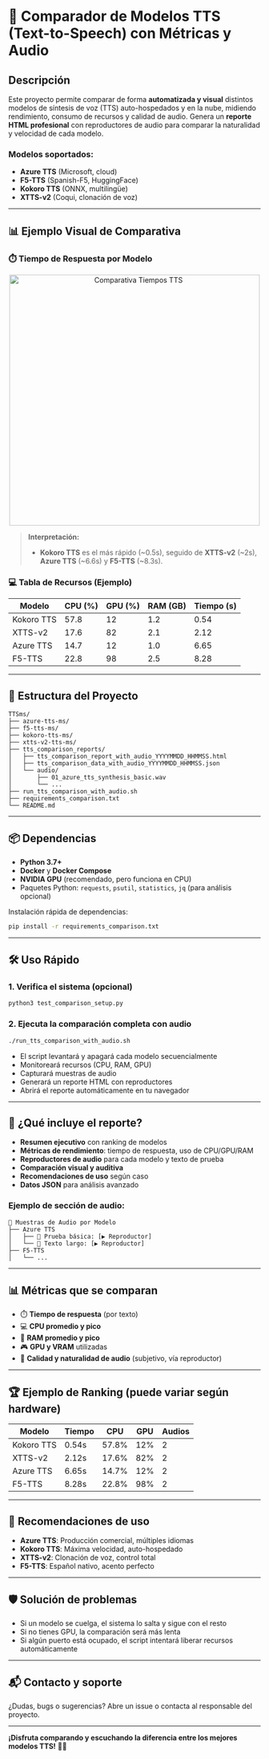# 🎤 Comparador de Modelos TTS (Text-to-Speech) con Métricas y Audio

## Descripción

Este proyecto permite comparar de forma **automatizada y visual** distintos modelos de síntesis de voz (TTS) auto-hospedados y en la nube, midiendo rendimiento, consumo de recursos y calidad de audio. Genera un **reporte HTML profesional** con reproductores de audio para comparar la naturalidad y velocidad de cada modelo.

### Modelos soportados:
- **Azure TTS** (Microsoft, cloud)
- **F5-TTS** (Spanish-F5, HuggingFace)
- **Kokoro TTS** (ONNX, multilingüe)
- **XTTS-v2** (Coqui, clonación de voz)

---

## 📊 Ejemplo Visual de Comparativa

### ⏱️ Tiempo de Respuesta por Modelo

<p align="center">
  <img src="https://quickchart.io/chart?c={type:'bar',data:{labels:['F5-TTS','Azure TTS','XTTS-v2','Kokoro TTS'],datasets:[{label:'Tiempo de respuesta (s)',data:[8.3,6.6,2.1,0.5],backgroundColor:['#3498db','#e67e22','#2ecc71','#9b59b6']}]} ,options:{scales:{yAxes:[{ticks:{beginAtZero:true}}]}}}" alt="Comparativa Tiempos TTS" width="500" />
</p>

> **Interpretación:**
> - **Kokoro TTS** es el más rápido (~0.5s), seguido de **XTTS-v2** (~2s), **Azure TTS** (~6.6s) y **F5-TTS** (~8.3s).

### 💻 Tabla de Recursos (Ejemplo)

| Modelo      | CPU (%) | GPU (%) | RAM (GB) | Tiempo (s) |
|-------------|---------|---------|----------|------------|
| Kokoro TTS  | 57.8    | 12      | 1.2      | 0.54       |
| XTTS-v2     | 17.6    | 82      | 2.1      | 2.12       |
| Azure TTS   | 14.7    | 12      | 1.0      | 6.65       |
| F5-TTS      | 22.8    | 98      | 2.5      | 8.28       |

---

## 🚀 Estructura del Proyecto

```
TTSms/
├── azure-tts-ms/
├── f5-tts-ms/
├── kokoro-tts-ms/
├── xtts-v2-tts-ms/
├── tts_comparison_reports/
│   ├── tts_comparison_report_with_audio_YYYYMMDD_HHMMSS.html
│   ├── tts_comparison_data_with_audio_YYYYMMDD_HHMMSS.json
│   └── audio/
│       ├── 01_azure_tts_synthesis_basic.wav
│       └── ...
├── run_tts_comparison_with_audio.sh
├── requirements_comparison.txt
└── README.md
```

---

## 📦 Dependencias

- **Python 3.7+**
- **Docker** y **Docker Compose**
- **NVIDIA GPU** (recomendado, pero funciona en CPU)
- Paquetes Python: `requests`, `psutil`, `statistics`, `jq` (para análisis opcional)

Instalación rápida de dependencias:
```bash
pip install -r requirements_comparison.txt
```

---

## 🛠️ Uso Rápido

### 1. Verifica el sistema (opcional)
```bash
python3 test_comparison_setup.py
```

### 2. Ejecuta la comparación completa con audio
```bash
./run_tts_comparison_with_audio.sh
```

- El script levantará y apagará cada modelo secuencialmente
- Monitoreará recursos (CPU, RAM, GPU)
- Capturará muestras de audio
- Generará un reporte HTML con reproductores
- Abrirá el reporte automáticamente en tu navegador

---

## 📄 ¿Qué incluye el reporte?

- **Resumen ejecutivo** con ranking de modelos
- **Métricas de rendimiento**: tiempo de respuesta, uso de CPU/GPU/RAM
- **Reproductores de audio** para cada modelo y texto de prueba
- **Comparación visual y auditiva**
- **Recomendaciones de uso** según caso
- **Datos JSON** para análisis avanzado

### Ejemplo de sección de audio:
```
🎵 Muestras de Audio por Modelo
├── Azure TTS
│   ├── 🎵 Prueba básica: [▶️ Reproductor]
│   └── 🎵 Texto largo: [▶️ Reproductor]
├── F5-TTS
│   └── ...
```

---

## 📊 Métricas que se comparan
- ⏱️ **Tiempo de respuesta** (por texto)
- 💻 **CPU promedio y pico**
- 🧠 **RAM promedio y pico**
- 🎮 **GPU y VRAM** utilizadas
- 🎵 **Calidad y naturalidad de audio** (subjetivo, vía reproductor)

---

## 🏆 Ejemplo de Ranking (puede variar según hardware)
| Modelo      | Tiempo | CPU   | GPU  | Audios |
|-------------|--------|-------|------|--------|
| Kokoro TTS  | 0.54s  | 57.8% | 12%  |   2    |
| XTTS-v2     | 2.12s  | 17.6% | 82%  |   2    |
| Azure TTS   | 6.65s  | 14.7% | 12%  |   2    |
| F5-TTS      | 8.28s  | 22.8% | 98%  |   2    |

---

## 🎯 Recomendaciones de uso
- **Azure TTS**: Producción comercial, múltiples idiomas
- **Kokoro TTS**: Máxima velocidad, auto-hospedado
- **XTTS-v2**: Clonación de voz, control total
- **F5-TTS**: Español nativo, acento perfecto

---

## 🛡️ Solución de problemas
- Si un modelo se cuelga, el sistema lo salta y sigue con el resto
- Si no tienes GPU, la comparación será más lenta
- Si algún puerto está ocupado, el script intentará liberar recursos automáticamente

---

## 📬 Contacto y soporte

¿Dudas, bugs o sugerencias? Abre un issue o contacta al responsable del proyecto.

---

**¡Disfruta comparando y escuchando la diferencia entre los mejores modelos TTS!** 🎵🚀 